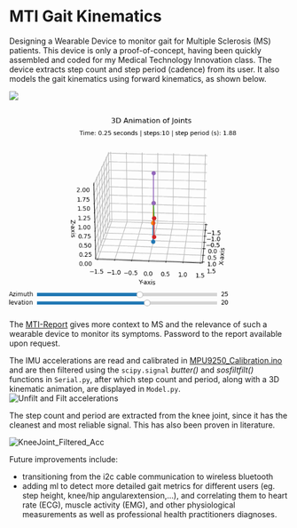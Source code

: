 # MTI Gait Kinematics
Designing a Wearable Device to monitor gait for Multiple Sclerosis (MS) patients. This device is only a proof-of-concept, having been quickly assembled and coded for my Medical Technology Innovation class. 
The device extracts step count and step period (cadence) from its user. It also models the gait kinematics using forward kinematics, as shown below.

<img src="https://github.com/MattJmt/MTI-Gait-Kinematics/blob/main/Pictures/WalkingTest.gif" width="200"/> <img src="https://github.com/MattJmt/MTI-Gait-Kinematics/blob/main/figures/Walking_animation.gif" width="500"/>





The [MTI-Report](https://github.com/MattJmt/MTI-Gait-Kinematics/blob/main/MTI-Report.pdf)  gives more context to MS and the relevance of such a wearable device to monitor its symptoms. Password to the report available upon request. 

The IMU accelerations are read and calibrated in [MPU9250_Calibration.ino](https://github.com/MattJmt/MTI-Gait-Kinematics/blob/main/MPU9250_calibration/MPU9250_calibration.ino) and are then filtered using the ```scipy.signal``` *butter()* and *sosfiltfilt()* functions in ```Serial.py```, after which step count and period, along with a 3D kinematic animation, are displayed in ```Model.py```. 
![Unfilt and Filt accelerations](https://github.com/MattJmt/MTI-Gait-Kinematics/assets/80914835/6d27883d-429d-45c2-8436-1d108b7f9d3d)

The step count and period are extracted from the knee joint, since it has the cleanest and most reliable signal. This has also been proven in literature. 

![KneeJoint_Filtered_Acc](https://github.com/MattJmt/MTI-Gait-Kinematics/assets/80914835/392c6173-0acb-42e3-bfa4-9199f9c3c3f6)

Future improvements include:
  - transitioning from the i2c cable communication to wireless bluetooth
  - adding ml to detect more detailed gait metrics for different users (eg. step height, knee/hip angularextension,...), and correlating them to heart rate (ECG), muscle activity (EMG), and other physiological measurements as well as professional health practitioners diagnoses.
